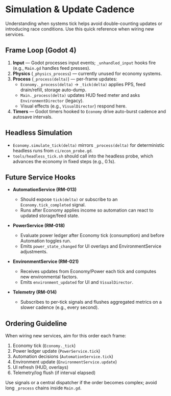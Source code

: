 # Simulation & Update Cadence

Understanding when systems tick helps avoid double-counting updates or introducing race conditions. Use this quick reference when wiring new services.

## Frame Loop (Godot 4)

1. **Input** — Godot processes input events; `_unhandled_input` hooks fire (e.g., `Main.gd` handles feed presses).
2. **Physics** (`_physics_process`) — currently unused for economy systems.
3. **Process** (`_process(delta)`) — per-frame updates:
   - `Economy._process(delta)` → `_tick(delta)` applies PPS, feed drain/refill, storage auto-dump.
   - `Main._process(delta)` updates HUD feed meter and asks `EnvironmentDirector` (legacy).
   - Visual effects (e.g., `VisualDirector`) respond here.
4. **Timers** — Godot timers hooked to `Economy` drive auto-burst cadence and autosave intervals.

## Headless Simulation

- `Economy.simulate_tick(delta)` mirrors `_process(delta)` for deterministic headless runs from `ci/econ_probe.gd`.
- `tools/headless_tick.sh` should call into the headless probe, which advances the economy in fixed steps (e.g., 0.1s).

## Future Service Hooks

- **AutomationService (RM-013)**  
  - Should expose `tick(delta)` or subscribe to an `Economy.tick_completed` signal.
  - Runs after Economy applies income so automation can react to updated storage/feed state.

- **PowerService (RM-018)**  
  - Evaluate power ledger after Economy tick (consumption) and before Automation toggles run.
  - Emits `power_state_changed` for UI overlays and EnvironmentService adjustments.

- **EnvironmentService (RM-021)**  
  - Receives updates from Economy/Power each tick and computes new environmental factors.
  - Emits `environment_updated` for UI and `VisualDirector`.

- **Telemetry (RM-014)**  
  - Subscribes to per-tick signals and flushes aggregated metrics on a slower cadence (e.g., every second).

## Ordering Guideline

When wiring new services, aim for this order each frame:

1. Economy tick (`Economy._tick`)
2. Power ledger update (`PowerService.tick`)  
3. Automation decisions (`AutomationService.tick`)
4. Environment update (`EnvironmentService.update`)
5. UI refresh (HUD, overlays)
6. Telemetry/log flush (if interval elapsed)

Use signals or a central dispatcher if the order becomes complex; avoid long `_process` chains inside `Main.gd`.
